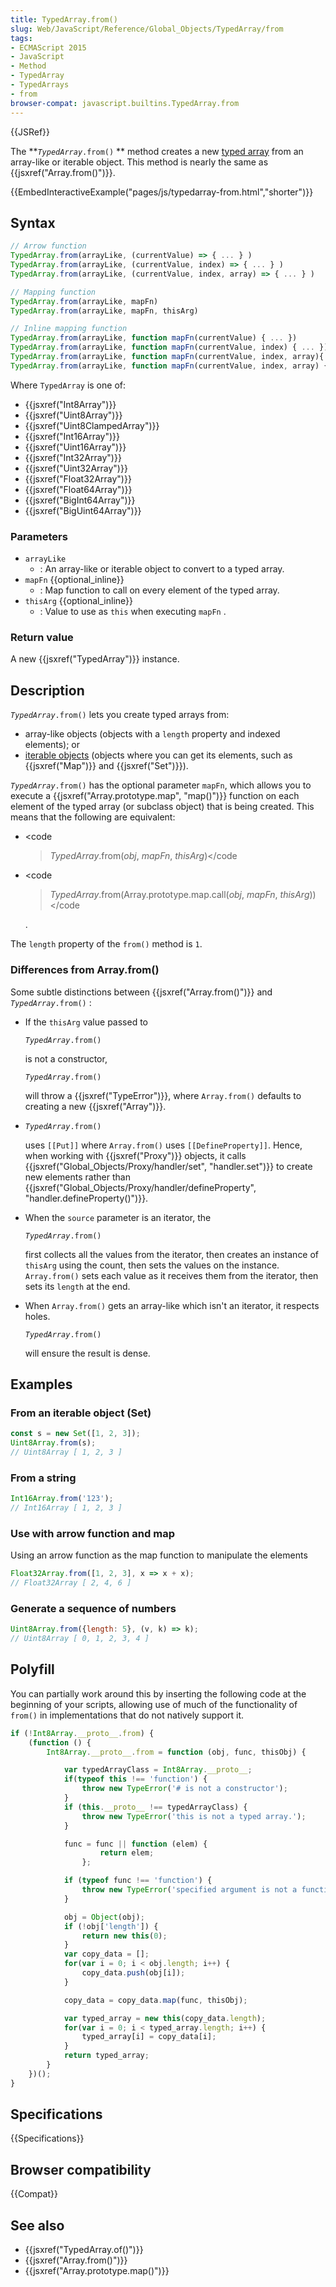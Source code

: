 ```yaml
---
title: TypedArray.from()
slug: Web/JavaScript/Reference/Global_Objects/TypedArray/from
tags:
- ECMAScript 2015
- JavaScript
- Method
- TypedArray
- TypedArrays
- from
browser-compat: javascript.builtins.TypedArray.from
---
```

{{JSRef}}

The **<code><var>TypedArray</var>.from()</code> ** method creates a new
[typed array](/en-US/docs/Web/JavaScript/Reference/Global_Objects/TypedArray#TypedArray_objects)
from an array-like or iterable object. This method is nearly the same as
{{jsxref("Array.from()")}}.

{{EmbedInteractiveExample("pages/js/typedarray-from.html","shorter")}}

## Syntax

```js
// Arrow function
TypedArray.from(arrayLike, (currentValue) => { ... } )
TypedArray.from(arrayLike, (currentValue, index) => { ... } )
TypedArray.from(arrayLike, (currentValue, index, array) => { ... } )

// Mapping function
TypedArray.from(arrayLike, mapFn)
TypedArray.from(arrayLike, mapFn, thisArg)

// Inline mapping function
TypedArray.from(arrayLike, function mapFn(currentValue) { ... })
TypedArray.from(arrayLike, function mapFn(currentValue, index) { ... })
TypedArray.from(arrayLike, function mapFn(currentValue, index, array){ ... })
TypedArray.from(arrayLike, function mapFn(currentValue, index, array) { ... }, thisArg)
```

Where `TypedArray` is one of:

<div class="threecolumns">
  <ul>
    <li>{{jsxref("Int8Array")}}</li>
    <li>{{jsxref("Uint8Array")}}</li>
    <li>{{jsxref("Uint8ClampedArray")}}</li>
    <li>{{jsxref("Int16Array")}}</li>
    <li>{{jsxref("Uint16Array")}}</li>
    <li>{{jsxref("Int32Array")}}</li>
    <li>{{jsxref("Uint32Array")}}</li>
    <li>{{jsxref("Float32Array")}}</li>
    <li>{{jsxref("Float64Array")}}</li>
    <li>{{jsxref("BigInt64Array")}}</li>
    <li>{{jsxref("BigUint64Array")}}</li>
  </ul>
</div>

### Parameters

- `arrayLike`
  - : An array-like or iterable object to convert to a typed array.
- `mapFn` {{optional_inline}}
  - : Map function to call on every element of the typed array.
- `thisArg` {{optional_inline}}
  - : Value to use as `this` when executing `mapFn` .

### Return value

A new {{jsxref("TypedArray")}} instance.

## Description

<code><var>TypedArray</var>.from()</code> lets you create typed arrays from:

- array-like objects (objects with a `length` property and indexed elements); or
- [iterable objects](/en-US/docs/Web/JavaScript/Guide/iterable) (objects where
  you can get its elements, such as {{jsxref("Map")}} and
  {{jsxref("Set")}}).

<code><var>TypedArray</var>.from()</code> has the optional parameter `mapFn`,
which allows you to execute a
{{jsxref("Array.prototype.map", "map()")}} function on each
element of the typed array (or subclass object) that is being created. This
means that the following are equivalent:

- <code

  > <var>TypedArray</var>.from(<var>obj</var>, <var>mapFn</var>,
  > <var>thisArg</var>)</code

- <code

  > <var>TypedArray</var>.from(Array.prototype.map.call(<var>obj</var>,
  > <var>mapFn</var>, <var>thisArg</var>))</code

  .

The `length` property of the `from()` method is `1`.

### Differences from Array.from()

Some subtle distinctions between {{jsxref("Array.from()")}} and
<code><var>TypedArray</var>.from()</code> :

- If the `thisArg` value passed to

  <code><var>TypedArray</var>.from()</code>

  is not a constructor,

  <code><var>TypedArray</var>.from()</code>

  will throw a {{jsxref("TypeError")}}, where `Array.from()` defaults
  to creating a new {{jsxref("Array")}}.

- <code><var>TypedArray</var>.from()</code>

  uses `[[Put]]` where `Array.from()` uses `[[DefineProperty]]`. Hence, when
  working with {{jsxref("Proxy")}} objects, it calls
  {{jsxref("Global_Objects/Proxy/handler/set", "handler.set")}}
  to create new elements rather than
  {{jsxref("Global_Objects/Proxy/handler/defineProperty",
        "handler.defineProperty()")}}.

- When the `source` parameter is an iterator, the

  <code><var>TypedArray</var>.from()</code>

  first collects all the values from the iterator, then creates an instance of
  `thisArg` using the count, then sets the values on the instance.
  `Array.from()` sets each value as it receives them from the iterator, then
  sets its `length` at the end.

- When `Array.from()` gets an array-like which isn't an iterator, it respects
  holes.

  <code><var>TypedArray</var>.from()</code>

  will ensure the result is dense.

## Examples

### From an iterable object (Set)

```js
const s = new Set([1, 2, 3]);
Uint8Array.from(s);
// Uint8Array [ 1, 2, 3 ]
```

### From a string

```js
Int16Array.from('123');
// Int16Array [ 1, 2, 3 ]
```

### Use with arrow function and map

Using an arrow function as the map function to manipulate the elements

```js
Float32Array.from([1, 2, 3], x => x + x);
// Float32Array [ 2, 4, 6 ]
```

### Generate a sequence of numbers

```js
Uint8Array.from({length: 5}, (v, k) => k);
// Uint8Array [ 0, 1, 2, 3, 4 ]
```

## Polyfill

You can partially work around this by inserting the following code at the
beginning of your scripts, allowing use of much of the functionality of `from()`
in implementations that do not natively support it.

```js
if (!Int8Array.__proto__.from) {
    (function () {
        Int8Array.__proto__.from = function (obj, func, thisObj) {

            var typedArrayClass = Int8Array.__proto__;
            if(typeof this !== 'function') {
                throw new TypeError('# is not a constructor');
            }
            if (this.__proto__ !== typedArrayClass) {
                throw new TypeError('this is not a typed array.');
            }

            func = func || function (elem) {
                    return elem;
                };

            if (typeof func !== 'function') {
                throw new TypeError('specified argument is not a function');
            }

            obj = Object(obj);
            if (!obj['length']) {
                return new this(0);
            }
            var copy_data = [];
            for(var i = 0; i < obj.length; i++) {
                copy_data.push(obj[i]);
            }

            copy_data = copy_data.map(func, thisObj);

            var typed_array = new this(copy_data.length);
            for(var i = 0; i < typed_array.length; i++) {
                typed_array[i] = copy_data[i];
            }
            return typed_array;
        }
    })();
}
```

## Specifications

{{Specifications}}

## Browser compatibility

{{Compat}}

## See also

- {{jsxref("TypedArray.of()")}}
- {{jsxref("Array.from()")}}
- {{jsxref("Array.prototype.map()")}}
